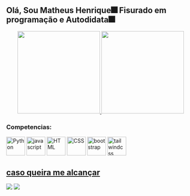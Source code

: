 <h2>Olá, Sou Matheus Henrique🎆 Fisurado em programação e Autodidata🎆</h2>

<div align="center">
  <a href="https://github.com/calgns">

  <img height="220rem" src="https://github-readme-stats.vercel.app/api?username=Calgns&show_icons=true&theme=outrun&include_all_commits=true&count_private=true"/>

  <img height="220rem" src="https://github-readme-stats.vercel.app/api/top-langs/?username=Calgns&layout=compact&langs_count=7&theme=radical"/>
</div>

<div style="display: inline-block;">
  <h3>Competencias:</h3>
  <img aling="center" width="50" alt="Python" src="https://cdn.jsdelivr.net/gh/devicons/devicon/icons/python/python-original-wordmark.svg" />
  <img aling="center" width="50" alt="javascript" src="https://cdn.jsdelivr.net/gh/devicons/devicon/icons/javascript/javascript-original.svg" />
  <img aling="center" width="50" alt="HTML" src="https://cdn.jsdelivr.net/gh/devicons/devicon/icons/html5/html5-original.svg" />
  <img aling="center" width="50" alt="CSS" src="https://cdn.jsdelivr.net/gh/devicons/devicon/icons/css3/css3-original.svg" />
  <img aling="center" width="50" alt="bootstrap" src="https://cdn.jsdelivr.net/gh/devicons/devicon/icons/bootstrap/bootstrap-original.svg" />
  <img aling="center" width="50" alt="tailwindcss" src="https://cdn.jsdelivr.net/gh/devicons/devicon/icons/tailwindcss/tailwindcss-plain.svg" />
    
</div>



  <h2>caso queira me alcançar</h2>

<div style="display: inline-block;">
  <a href="mailto:matheus110903@gmail.com"><img src="https://img.shields.io/badge/-Gmail-EA4335?style=for-the-badge&logo=gmail&logoColor=white" target="_blank"/></a>
  <a href="https://www.linkedin.com/in/matheus-henrique-oliveira-nascimento-535830228/"><img src="https://img.shields.io/badge/-LINKEDIN-0A66C2?logo=linkedin&logoColor=white&style=for-the-badge" target="_blank"/></a>
    
</div>
